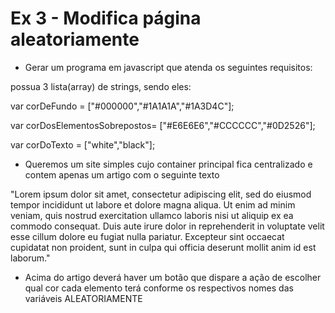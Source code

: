 # Ex 3 - Modifica página aleatoriamente

- Gerar um programa em javascript que atenda os seguintes requisitos:

possua 3 lista(array) de strings, sendo eles:

var corDeFundo = ["#000000","#1A1A1A","#1A3D4C"];

var corDosElementosSobrepostos= ["#E6E6E6","#CCCCCC","#0D2526"];

var corDoTexto = ["white","black"];

- Queremos um site simples cujo container principal fica centralizado e contem apenas um artigo com o seguinte texto

"Lorem ipsum dolor sit amet, consectetur adipiscing elit, sed do eiusmod tempor incididunt ut labore et dolore magna aliqua. Ut enim ad minim veniam, quis nostrud exercitation ullamco laboris nisi ut aliquip ex ea commodo consequat. Duis aute irure dolor in reprehenderit in voluptate velit esse cillum dolore eu fugiat nulla pariatur. Excepteur sint occaecat cupidatat non proident, sunt in culpa qui officia deserunt mollit anim id est laborum."

- Acima do artigo deverá haver um botão que dispare a ação de escolher qual cor cada elemento terá conforme os respectivos nomes das variáveis ALEATORIAMENTE